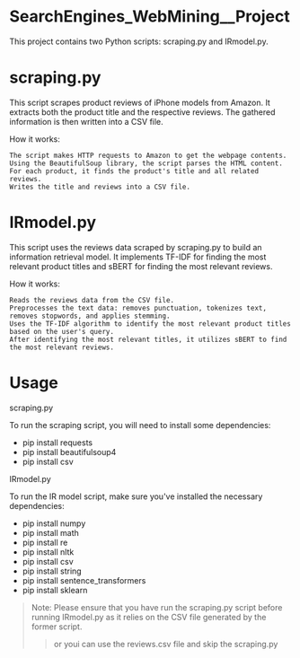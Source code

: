 # SearchEngines_WebMining__Project

 This project contains two Python scripts: scraping.py and IRmodel.py.
# scraping.py

This script scrapes product reviews of iPhone models from Amazon. It extracts both the product title and the respective reviews. The gathered information is then written into a CSV file.

How it works:

    The script makes HTTP requests to Amazon to get the webpage contents.
    Using the BeautifulSoup library, the script parses the HTML content.
    For each product, it finds the product's title and all related reviews.
    Writes the title and reviews into a CSV file.

# IRmodel.py

This script uses the reviews data scraped by scraping.py to build an information retrieval model. It implements TF-IDF for finding the most relevant product titles and sBERT for finding the most relevant reviews.

How it works:

    Reads the reviews data from the CSV file.
    Preprocesses the text data: removes punctuation, tokenizes text, removes stopwords, and applies stemming.
    Uses the TF-IDF algorithm to identify the most relevant product titles based on the user's query.
    After identifying the most relevant titles, it utilizes sBERT to find the most relevant reviews.

# Usage
scraping.py

To run the scraping script, you will need to install some dependencies:
- pip install requests
- pip install beautifulsoup4
- pip install csv

IRmodel.py

To run the IR model script, make sure you've installed the necessary dependencies:
- pip install numpy
- pip install math
- pip install re
- pip install nltk
- pip install csv
- pip install string
- pip install sentence_transformers
- pip install sklearn

 > Note: Please ensure that you have run the scraping.py script before running IRmodel.py as it relies on the CSV file generated by the former script.
>> or youi can use the reviews.csv file and skip the scraping.py

